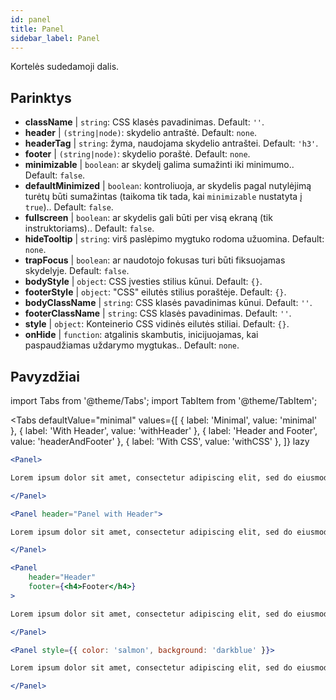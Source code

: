 ```yaml
---
id: panel 
title: Panel
sidebar_label: Panel
---
```


Kortelės sudedamoji dalis.

## Parinktys

* __className__ | `string`: CSS klasės pavadinimas. Default: `''`.
* __header__ | `(string|node)`: skydelio antraštė. Default: `none`.
* __headerTag__ | `string`: žyma, naudojama skydelio antraštei. Default: `'h3'`.
* __footer__ | `(string|node)`: skydelio poraštė. Default: `none`.
* __minimizable__ | `boolean`: ar skydelį galima sumažinti iki minimumo.. Default: `false`.
* __defaultMinimized__ | `boolean`: kontroliuoja, ar skydelis pagal nutylėjimą turėtų būti sumažintas (taikoma tik tada, kai `minimizable` nustatyta į `true`).. Default: `false`.
* __fullscreen__ | `boolean`: ar skydelis gali būti per visą ekraną (tik instruktoriams).. Default: `false`.
* __hideTooltip__ | `string`: virš paslėpimo mygtuko rodoma užuomina. Default: `none`.
* __trapFocus__ | `boolean`: ar naudotojo fokusas turi būti fiksuojamas skydelyje. Default: `false`.
* __bodyStyle__ | `object`: CSS įvesties stilius kūnui. Default: `{}`.
* __footerStyle__ | `object`: "CSS" eilutės stilius poraštėje. Default: `{}`.
* __bodyClassName__ | `string`: CSS klasės pavadinimas kūnui. Default: `''`.
* __footerClassName__ | `string`: CSS klasės pavadinimas. Default: `''`.
* __style__ | `object`: Konteinerio CSS vidinės eilutės stiliai. Default: `{}`.
* __onHide__ | `function`: atgalinis skambutis, inicijuojamas, kai paspaudžiamas uždarymo mygtukas.. Default: `none`.


## Pavyzdžiai

import Tabs from '@theme/Tabs';
import TabItem from '@theme/TabItem';

<Tabs
    defaultValue="minimal"
    values={[
        { label: 'Minimal', value: 'minimal' },
        { label: 'With Header', value: 'withHeader' },
        { label: 'Header and Footer', value: 'headerAndFooter' },
        { label: 'With CSS', value: 'withCSS' },
    ]}
    lazy
>

<TabItem value="minimal">

```jsx live
<Panel>

Lorem ipsum dolor sit amet, consectetur adipiscing elit, sed do eiusmod tempor incididunt ut labore et dolore magna aliqua. Ut enim ad minim veniam, quis nostrud exercitation ullamco laboris nisi ut aliquip ex ea commodo consequat. Duis aute irure dolor in reprehenderit in voluptate velit esse cillum dolore eu fugiat nulla pariatur. Excepteur sint occaecat cupidatat non proident, sunt in culpa qui officia deserunt mollit anim id est laborum.

</Panel>
```

</TabItem>

<TabItem value="withHeader">

```jsx live
<Panel header="Panel with Header">

Lorem ipsum dolor sit amet, consectetur adipiscing elit, sed do eiusmod tempor incididunt ut labore et dolore magna aliqua. Ut enim ad minim veniam, quis nostrud exercitation ullamco laboris nisi ut aliquip ex ea commodo consequat. Duis aute irure dolor in reprehenderit in voluptate velit esse cillum dolore eu fugiat nulla pariatur. Excepteur sint occaecat cupidatat non proident, sunt in culpa qui officia deserunt mollit anim id est laborum.

</Panel>
```

</TabItem>

<TabItem value="headerAndFooter">

```jsx live
<Panel 
    header="Header" 
    footer={<h4>Footer</h4>}
>

Lorem ipsum dolor sit amet, consectetur adipiscing elit, sed do eiusmod tempor incididunt ut labore et dolore magna aliqua. Ut enim ad minim veniam, quis nostrud exercitation ullamco laboris nisi ut aliquip ex ea commodo consequat. Duis aute irure dolor in reprehenderit in voluptate velit esse cillum dolore eu fugiat nulla pariatur. Excepteur sint occaecat cupidatat non proident, sunt in culpa qui officia deserunt mollit anim id est laborum.

</Panel>
```

</TabItem>

<TabItem value="withCSS">

```jsx live
<Panel style={{ color: 'salmon', background: 'darkblue' }}>

Lorem ipsum dolor sit amet, consectetur adipiscing elit, sed do eiusmod tempor incididunt ut labore et dolore magna aliqua. Ut enim ad minim veniam, quis nostrud exercitation ullamco laboris nisi ut aliquip ex ea commodo consequat. Duis aute irure dolor in reprehenderit in voluptate velit esse cillum dolore eu fugiat nulla pariatur. Excepteur sint occaecat cupidatat non proident, sunt in culpa qui officia deserunt mollit anim id est laborum.

</Panel>
```

</TabItem>

</Tabs>
